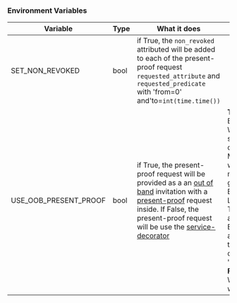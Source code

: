 ### Environment Variables
| Variable                 | Type | What it does                                                |NOTES|
| ------------------------ | ---- | ---------------------------------------------- |-|
| SET_NON_REVOKED          | bool | if True, the `non_revoked` attributed  will be added to each of the present-proof request `requested_attribute` and `requested_predicate` with 'from=0' and'to=`int(time.time())`||
| USE_OOB_PRESENT_PROOF    | bool | if True, the present-proof request will be provided as a an [out of band](https://github.com/hyperledger/aries-rfcs/tree/main/features/0434-outofband) invitation with a [present-proof](https://github.com/hyperledger/aries-rfcs/tree/main/features/0037-present-proof) request inside. If False, the present-proof request will be use the [service-decorator](https://github.com/hyperledger/aries-rfcs/tree/main/features/0056-service-decorator)|**TRUE:** BC Wallet supports our OOB Message with a minor glitch, BiFold, Lissi, Trinsic, and Estatus all read the QR code as 'Invalid' **FALSE:** Works with|

